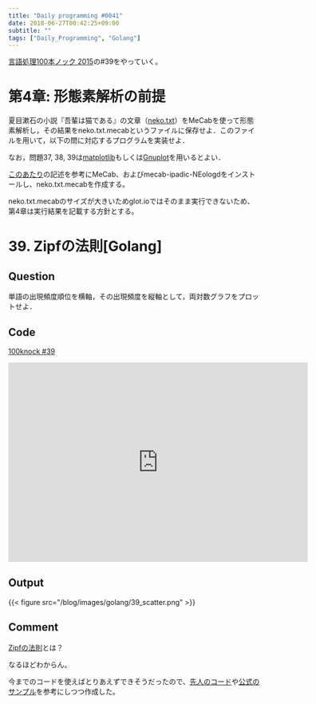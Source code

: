 ```yaml
---
title: "Daily programming #0041"
date: 2018-06-27T00:42:25+09:00
subtitle: ""
tags: ["Daily_Programming", "Golang"]
---
```


[言語処理100本ノック 2015][100knock]の#39をやっていく。

# 第4章: 形態素解析の前提

夏目漱石の小説『吾輩は猫である』の文章（[neko.txt][inputfile]）をMeCabを使って形態素解析し，その結果をneko.txt.mecabというファイルに保存せよ．このファイルを用いて，以下の問に対応するプログラムを実装せよ．

なお，問題37, 38, 39は[matplotlib](https://matplotlib.org/)もしくは[Gnuplot](http://www.gnuplot.info/)を用いるとよい．

[このあたり][mecab]の記述を参考にMeCab、およびmecab-ipadic-NEologdをインストールし、neko.txt.mecabを作成する。

neko.txt.mecabのサイズが大きいためglot.ioではそのまま実行できないため、第4章は実行結果を記載する方針とする。

# 39. Zipfの法則[Golang]

## Question

単語の出現頻度順位を横軸，その出現頻度を縦軸として，両対数グラフをプロットせよ．

## Code

[100knock #39][snipet]

<iframe src='https://glot.io/snippets/f2cl0pd1f3/embed' frameborder='0' scrolling='no' sandbox='allow-forms allow-pointer-lock allow-popups allow-same-origin allow-scripts' width='600' height='400'></iframe>

## Output

{{< figure src="/blog/images/golang/39_scatter.png" >}}

## Comment

[Zipfの法則][zipf law]とは？

なるほどわからん。

今までのコードを使えばとりあえずできそうだったので、[先人のコード][blog]や[公式のサンプル][sample]を参考にしつつ作成した。

[100knock]:http://www.cl.ecei.tohoku.ac.jp/nlp100/#ch4
[inputfile]:http://www.cl.ecei.tohoku.ac.jp/nlp100/data/neko.txt
[snipet]:https://glot.io/snippets/f2cl0pd1f3
[mecab]:https://github.com/neologd/mecab-ipadic-neologd/blob/master/README.ja.md
[Gonum Plot]:https://github.com/gonum/plot
[blog]:http://cipepser.hatenablog.com/entry/2017/04/22/105647
[zipf law]:https://ja.wikipedia.org/wiki/%E3%82%B8%E3%83%83%E3%83%97%E3%81%AE%E6%B3%95%E5%89%87
[sample]:https://github.com/gonum/plot/wiki/Example-plots
